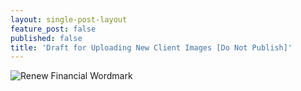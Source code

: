 ```yaml
---
layout: single-post-layout
feature_post: false
published: false
title: 'Draft for Uploading New Client Images [Do Not Publish]'
---
```

![Renew Financial Wordmark]({{site.baseurl}}/img/rflogo.png)
